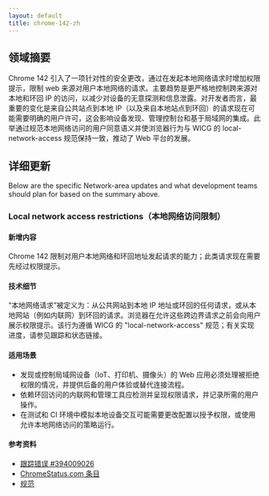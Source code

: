 ```yaml
---
layout: default
title: chrome-142-zh
---
```


## 领域摘要

Chrome 142 引入了一项针对性的安全更改，通过在发起本地网络请求时增加权限提示，限制 web 来源对用户本地网络的请求。主要趋势是更严格地控制跨来源对本地和环回 IP 的访问，以减少对设备的无意探测和信息泄露。对开发者而言，最重要的变化是来自公共站点到本地 IP（以及来自本地站点到环回）的请求现在可能需要明确的用户许可，这会影响设备发现、管理控制台和基于局域网的集成。此举通过规范本地网络访问的用户同意语义并使浏览器行为与 WICG 的 local-network-access 规范保持一致，推动了 Web 平台的发展。

## 详细更新

Below are the specific Network-area updates and what development teams should plan for based on the summary above.

### Local network access restrictions（本地网络访问限制）

#### 新增内容
Chrome 142 限制对用户本地网络和环回地址发起请求的能力；此类请求现在需要先经过权限提示。

#### 技术细节
“本地网络请求”被定义为：从公共网站到本地 IP 地址或环回的任何请求，或从本地网站（例如内联网）到环回的请求。浏览器在允许这些跨边界请求之前会向用户展示权限提示。该行为遵循 WICG 的 "local-network-access" 规范；有关实现进度，请参见跟踪和状态链接。

#### 适用场景
- 发现或控制局域网设备（IoT、打印机、摄像头）的 Web 应用必须处理被拒绝权限的情况，并提供后备的用户体验或替代连接流程。  
- 依赖环回访问的内联网和管理工具应检测并呈现权限请求，并记录所需的用户操作。  
- 在测试和 CI 环境中模拟本地设备交互可能需要更改配置以授予权限，或使用允许本地网络访问的策略运行。  

#### 参考资料
- [跟踪错误 #394009026](https://issues.chromium.org/issues/394009026)  
- [ChromeStatus.com 条目](https://chromestatus.com/feature/5152728072060928)  
- [规范](https://wicg.github.io/local-network-access)
